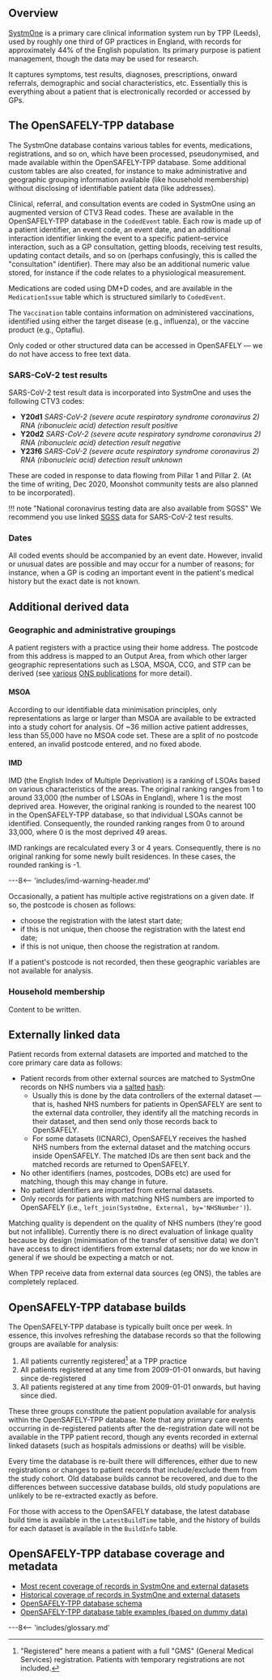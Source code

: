 ## Overview

[SystmOne](https://www.tpp-uk.com/products/systmone) is a primary care clinical information system run by TPP (Leeds), used by roughly one third of GP practices in England, with records for approximately 44% of the English population. Its primary purpose is patient management, though the data may be used for research.

It captures symptoms, test results, diagnoses, prescriptions, onward referrals, demographic and social characteristics, etc. Essentially this is everything about a patient that is electronically recorded or accessed by GPs.

## The OpenSAFELY-TPP database

The SystmOne database contains various tables for events, medications, registrations, and so on, which have been processed, pseudonymised, and made available within the OpenSAFELY-TPP database. Some additional custom tables are also created, for instance to make administrative and geographic grouping information available (like household membership) without disclosing of identifiable patient data (like addresses).

Clinical, referral, and consultation events are coded in SystmOne using an augmented version of CTV3 Read codes. These are available in the OpenSAFELY-TPP database in the `CodedEvent` table. Each row is made up of a patient identifier, an event code, an event date, and an additional interaction identifier linking the event to a specific patient&ndash;service interaction, such as a GP consultation, getting bloods, receiving test results, updating contact details, and so on (perhaps confusingly, this is called the "consultation" identifier). There may also be an additional numeric value stored, for instance if the code relates to a physiological measurement.

Medications are coded using DM+D codes, and are available in the `MedicationIssue` table which is structured similarly to `CodedEvent`.

The `Vaccination` table contains information on administered vaccinations, identified using either the target disease (e.g., influenza), or the vaccine product (e.g., Optaflu). 

Only coded or other structured data can be accessed in OpenSAFELY &mdash; we do not have access to free text data.

### SARS-CoV-2 test results

SARS-CoV-2 test result data is incorporated into SystmOne and uses the following CTV3 codes:

* **Y20d1** _SARS-CoV-2 (severe acute respiratory syndrome coronavirus 2) RNA (ribonucleic acid) detection result positive_
* **Y20d2** _SARS-CoV-2 (severe acute respiratory syndrome coronavirus 2) RNA (ribonucleic acid) detection result negative_
* **Y23f6** _SARS-CoV-2 (severe acute respiratory syndrome coronavirus 2) RNA (ribonucleic acid) detection result unknown_

These are coded in response to data flowing from Pillar 1 and Pillar 2. (At the time of writing, Dec 2020, Moonshot community tests are also planned to be incorporated).

!!! note "National coronavirus testing data are also available from SGSS"
    We recommend you use linked [SGSS](dataset-sgsscovid.md) data for SARS-CoV-2 test results.

### Dates

All coded events should be accompanied by an event date.
However, invalid or unusual dates are possible and may occur for a number of reasons; for instance, when a GP is coding an important event in the patient's medical history but the exact date is not known.

## Additional derived data

### Geographic and administrative groupings
A patient registers with a practice using their home address.
The postcode from this address is mapped to an Output Area, from which other larger geographic representations such as LSOA, MSOA, CCG, and STP can be derived (see [various](https://geoportal.statistics.gov.uk/search?q=Beginners%20Guide%20to%20UK%20Geographies) [ONS publications](https://www.ons.gov.uk/methodology/geography/ukgeographies) for more detail).

#### MSOA
According to our identifiable data minimisation principles, only representations as large or larger than MSOA are available to be extracted into a study cohort for analysis.
Of ~36 million active patient addresses, less than 55,000 have no MSOA code set. These are a split of no postcode entered, an invalid postcode entered, and no fixed abode.

#### IMD
IMD (the English Index of Multiple Deprivation) is a ranking of LSOAs based on various characteristics of the areas.
The original ranking ranges from 1 to around 33,000 (the number of LSOAs in England),
where 1 is the most deprived area.
However, the original ranking is rounded to the nearest 100 in the OpenSAFELY-TPP database,
so that individual LSOAs cannot be identified.
Consequently, the rounded ranking ranges from 0 to around 33,000,
where 0 is the most deprived 49 areas.

IMD rankings are recalculated every 3 or 4 years.
Consequently, there is no original ranking for some newly built residences.
In these cases, the rounded ranking is -1.

---8<-- 'includes/imd-warning-header.md'

Occasionally, a patient has multiple active registrations on a given date.
If so, the postcode is chosen as follows:

* choose the registration with the latest start date;
* if this is not unique, then choose the registration with the latest end date;
* if this is not unique, then choose the registration at random.

If a patient's postcode is not recorded, then these geographic variables are not available for analysis.

### Household membership

Content to be written.


## Externally linked data

Patient records from external datasets are imported and matched to the core primary care data as follows:

* Patient records from other external sources are matched to SystmOne records on NHS numbers via a [salted](https://en.wikipedia.org/wiki/Salt_(cryptography)) [hash](https://en.wikipedia.org/wiki/Cryptographic_hash_function):
	* Usually this is done by the data controllers of the external dataset &mdash; that is, hashed NHS numbers for patients in OpenSAFELY are sent to the external data controller, they identify all the matching records in their dataset, and then send only those records back to OpenSAFELY.
	* For some datasets (ICNARC), OpenSAFELY receives the hashed NHS numbers from the external dataset and the matching occurs inside OpenSAFELY. The matched IDs are then sent back and the matched records are returned to OpenSAFELY.
* No other identifiers (names, postcodes, DOBs etc) are used for matching, though this may change in future.
* No patient identifiers are imported from external datasets.
* Only records for patients with matching NHS numbers are imported to OpenSAFELY (i.e., `left_join(SystmOne, External, by='NHSNumber')`).

Matching quality is dependent on the quality of NHS numbers (they're good but not infallible).
Currently there is no direct evaluation of linkage quality because by design (minimisation of the transfer of sensitive data) we don't have access to direct identifiers from external datasets; nor do we know in general if we should be expecting a match or not.

When TPP receive data from external data sources (eg ONS), the tables are completely replaced.

## OpenSAFELY-TPP database builds
The OpenSAFELY-TPP database is typically built once per week.
In essence, this involves refreshing the database records so that the following groups are available for analysis:

1. All patients currently registered[^1] at a TPP practice
2. All patients registered at any time from 2009-01-01 onwards, but having since de-registered
3. All patients registered at any time from 2009-01-01 onwards, but having since died.

These three groups constitute the patient population available for analysis within the OpenSAFELY-TPP database.
Note that any primary care events occurring in de-registered patients after the de-registration date will not be available in the TPP patient record, though any events recorded in external linked datasets (such as hospitals admissions or deaths) will be visible.

Every time the database is re-built there will differences, either due to new registrations or changes to patient records that include/exclude them from the study cohort.
Old database builds cannot be recovered, and due to the differences between successive database builds, old study populations are unlikely to be re-extracted exactly as before.

For those with access to the OpenSAFELY database, the latest database build time is available in the `LatestBuildTime` table, and the history of builds for each dataset is available in the `BuildInfo` table.




## OpenSAFELY-TPP database coverage and metadata

- [Most recent coverage of records in SystmOne and external datasets](https://reports.opensafely.org/reports/opensafely-tpp-database-builds/)
- [Historical coverage of records in SystmOne and external datasets](https://github.com/opensafely/database-notebooks/blob/master/notebooks/database-history.ipynb)
- [OpenSAFELY-TPP database schema](https://reports.opensafely.org/reports/opensafely-tpp-database-schema/)
- [OpenSAFELY-TPP database table examples (based on dummy data)](https://github.com/opensafely/tpp-sql-notebook/blob/master/notebooks/tpp-schema.ipynb)


[^1]:
    "Registered" here means a patient with a full "GMS" (General Medical Services) registration. Patients with temporary registrations are not included.

---8<-- 'includes/glossary.md'
